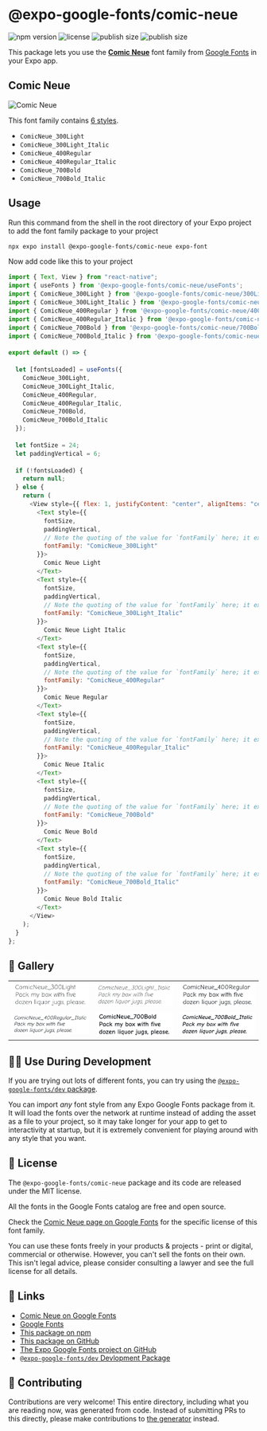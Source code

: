 # @expo-google-fonts/comic-neue

![npm version](https://flat.badgen.net/npm/v/@expo-google-fonts/comic-neue)
![license](https://flat.badgen.net/github/license/expo/google-fonts)
![publish size](https://flat.badgen.net/packagephobia/install/@expo-google-fonts/comic-neue)
![publish size](https://flat.badgen.net/packagephobia/publish/@expo-google-fonts/comic-neue)

This package lets you use the [**Comic Neue**](https://fonts.google.com/specimen/Comic+Neue) font family from [Google Fonts](https://fonts.google.com/) in your Expo app.

## Comic Neue

![Comic Neue](./font-family.png)

This font family contains [6 styles](#-gallery).

- `ComicNeue_300Light`
- `ComicNeue_300Light_Italic`
- `ComicNeue_400Regular`
- `ComicNeue_400Regular_Italic`
- `ComicNeue_700Bold`
- `ComicNeue_700Bold_Italic`

## Usage

Run this command from the shell in the root directory of your Expo project to add the font family package to your project

```sh
npx expo install @expo-google-fonts/comic-neue expo-font
```

Now add code like this to your project

```js
import { Text, View } from "react-native";
import { useFonts } from '@expo-google-fonts/comic-neue/useFonts';
import { ComicNeue_300Light } from '@expo-google-fonts/comic-neue/300Light';
import { ComicNeue_300Light_Italic } from '@expo-google-fonts/comic-neue/300Light_Italic';
import { ComicNeue_400Regular } from '@expo-google-fonts/comic-neue/400Regular';
import { ComicNeue_400Regular_Italic } from '@expo-google-fonts/comic-neue/400Regular_Italic';
import { ComicNeue_700Bold } from '@expo-google-fonts/comic-neue/700Bold';
import { ComicNeue_700Bold_Italic } from '@expo-google-fonts/comic-neue/700Bold_Italic';

export default () => {

  let [fontsLoaded] = useFonts({
    ComicNeue_300Light, 
    ComicNeue_300Light_Italic, 
    ComicNeue_400Regular, 
    ComicNeue_400Regular_Italic, 
    ComicNeue_700Bold, 
    ComicNeue_700Bold_Italic
  });

  let fontSize = 24;
  let paddingVertical = 6;

  if (!fontsLoaded) {
    return null;
  } else {
    return (
      <View style={{ flex: 1, justifyContent: "center", alignItems: "center" }}>
        <Text style={{
          fontSize,
          paddingVertical,
          // Note the quoting of the value for `fontFamily` here; it expects a string!
          fontFamily: "ComicNeue_300Light"
        }}>
          Comic Neue Light
        </Text>
        <Text style={{
          fontSize,
          paddingVertical,
          // Note the quoting of the value for `fontFamily` here; it expects a string!
          fontFamily: "ComicNeue_300Light_Italic"
        }}>
          Comic Neue Light Italic
        </Text>
        <Text style={{
          fontSize,
          paddingVertical,
          // Note the quoting of the value for `fontFamily` here; it expects a string!
          fontFamily: "ComicNeue_400Regular"
        }}>
          Comic Neue Regular
        </Text>
        <Text style={{
          fontSize,
          paddingVertical,
          // Note the quoting of the value for `fontFamily` here; it expects a string!
          fontFamily: "ComicNeue_400Regular_Italic"
        }}>
          Comic Neue Italic
        </Text>
        <Text style={{
          fontSize,
          paddingVertical,
          // Note the quoting of the value for `fontFamily` here; it expects a string!
          fontFamily: "ComicNeue_700Bold"
        }}>
          Comic Neue Bold
        </Text>
        <Text style={{
          fontSize,
          paddingVertical,
          // Note the quoting of the value for `fontFamily` here; it expects a string!
          fontFamily: "ComicNeue_700Bold_Italic"
        }}>
          Comic Neue Bold Italic
        </Text>
      </View>
    );
  }
};
```

## 🔡 Gallery


||||
|-|-|-|
|![ComicNeue_300Light](./300Light/ComicNeue_300Light.ttf.png)|![ComicNeue_300Light_Italic](./300Light_Italic/ComicNeue_300Light_Italic.ttf.png)|![ComicNeue_400Regular](./400Regular/ComicNeue_400Regular.ttf.png)||
|![ComicNeue_400Regular_Italic](./400Regular_Italic/ComicNeue_400Regular_Italic.ttf.png)|![ComicNeue_700Bold](./700Bold/ComicNeue_700Bold.ttf.png)|![ComicNeue_700Bold_Italic](./700Bold_Italic/ComicNeue_700Bold_Italic.ttf.png)||


## 👩‍💻 Use During Development

If you are trying out lots of different fonts, you can try using the [`@expo-google-fonts/dev` package](https://github.com/expo/google-fonts/tree/master/font-packages/dev#readme).

You can import _any_ font style from any Expo Google Fonts package from it. It will load the fonts over the network at runtime instead of adding the asset as a file to your project, so it may take longer for your app to get to interactivity at startup, but it is extremely convenient for playing around with any style that you want.


## 📖 License

The `@expo-google-fonts/comic-neue` package and its code are released under the MIT license.

All the fonts in the Google Fonts catalog are free and open source.

Check the [Comic Neue page on Google Fonts](https://fonts.google.com/specimen/Comic+Neue) for the specific license of this font family.

You can use these fonts freely in your products & projects - print or digital, commercial or otherwise. However, you can't sell the fonts on their own. This isn't legal advice, please consider consulting a lawyer and see the full license for all details.

## 🔗 Links

- [Comic Neue on Google Fonts](https://fonts.google.com/specimen/Comic+Neue)
- [Google Fonts](https://fonts.google.com/)
- [This package on npm](https://www.npmjs.com/package/@expo-google-fonts/comic-neue)
- [This package on GitHub](https://github.com/expo/google-fonts/tree/master/font-packages/comic-neue)
- [The Expo Google Fonts project on GitHub](https://github.com/expo/google-fonts)
- [`@expo-google-fonts/dev` Devlopment Package](https://github.com/expo/google-fonts/tree/master/font-packages/dev)

## 🤝 Contributing

Contributions are very welcome! This entire directory, including what you are reading now, was generated from code. Instead of submitting PRs to this directly, please make contributions to [the generator](https://github.com/expo/google-fonts/tree/master/packages/generator) instead.
